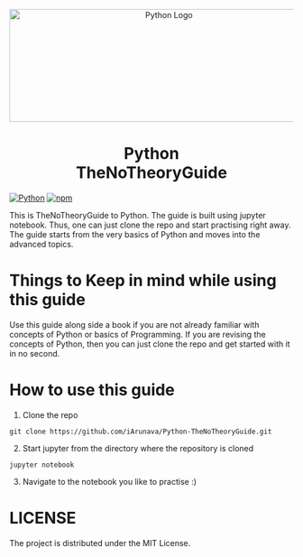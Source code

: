 <p align="center">
  <a href="#">
  <img src="https://user-images.githubusercontent.com/26242097/35469104-f41f26d0-0353-11e8-99b0-bec803667ab3.png" alt="Python Logo" width="550" height="200" />
  </a>
</p>

<h1 align="center"> Python<br/>TheNoTheoryGuide </h1>

[![Python](https://img.shields.io/badge/PYTHON-3.6-blue.svg?style=for-the-badge)]()
[![npm](https://img.shields.io/npm/l/express.svg?style=for-the-badge)]()

This is TheNoTheoryGuide to Python.
The guide is built using jupyter notebook. Thus, one can just clone the repo and start practising right away.
The guide starts from the very basics of Python and moves into the advanced topics.

# Things to Keep in mind while using this guide
Use this guide along side a book if you are not already familiar with concepts of Python or basics of Programming.
If you are revising the concepts of Python, then you can just clone the repo and get started with it in no second.

# How to use this guide
1) Clone the repo
```
git clone https://github.com/iArunava/Python-TheNoTheoryGuide.git
```
2) Start jupyter from the directory where the repository is cloned
```
jupyter notebook
```

3) Navigate to the notebook you like to practise :)

# LICENSE
The project is distributed under the MIT License.
